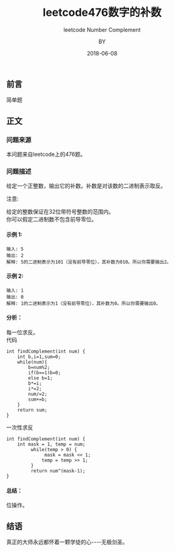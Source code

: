 ﻿---
layout:     post
title:      leetcode476数字的补数
subtitle:   leetcode Number Complement
date:       2018-06-08
author:     BY
header-img: img/post-bg-universe.jpg
catalog: true
tags:
    - Blog
---


## 前言

简单题

## 正文

### 问题来源

本问题来自leetcode上的476题。

### 问题描述

给定一个正整数，输出它的补数。补数是对该数的二进制表示取反。  

注意:  

给定的整数保证在32位带符号整数的范围内。  
你可以假定二进制数不包含前导零位。  

#### 示例 1:
```
输入: 5
输出: 2
解释: 5的二进制表示为101（没有前导零位），其补数为010。所以你需要输出2。
```
#### 示例 2:
```
输入: 1
输出: 0
解释: 1的二进制表示为1（没有前导零位），其补数为0。所以你需要输出0。
```
#### 分析：
每一位求反。   
代码
```
int findComplement(int num) {
    int b,i=1,sum=0;
	while(num){
		b=num%2;
		if(b==1)b=0;
		else b=1;
		b*=i;
		i*=2;
		num/=2;
		sum+=b;
	}
	return sum;
}
```
一次性求反
```
int findComplement(int num) {
    int mask = 1, temp = num;
         while(temp > 0) {
              mask = mask << 1;
             temp = temp >> 1;
         }
         return num^(mask-1);
}
```
#### 总结：
位操作。
## 结语
真正的大师永远都怀着一颗学徒的心----无极剑圣。
